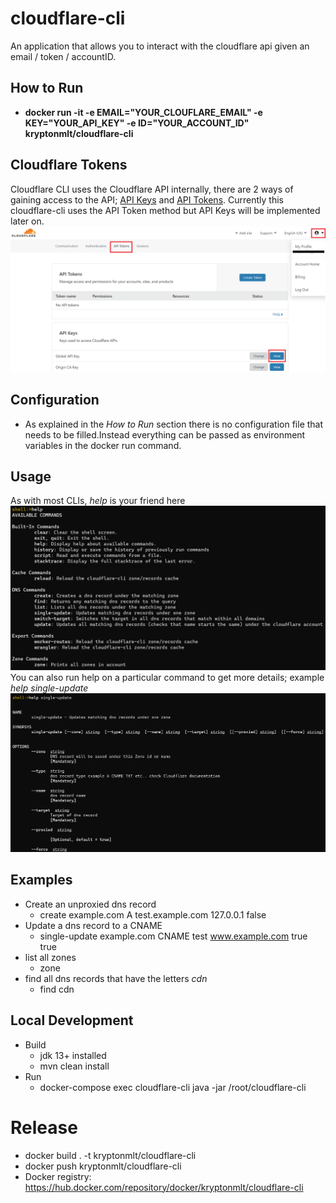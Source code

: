 # cloudflare-cli

An application that allows you to interact with the cloudflare api given an email / token / accountID.

## How to Run
- **docker run -it -e EMAIL="YOUR_CLOUFLARE_EMAIL" -e KEY="YOUR_API_KEY" -e ID="YOUR_ACCOUNT_ID" kryptonmlt/cloudflare-cli**

## Cloudflare Tokens
Cloudflare CLI uses the Cloudflare API internally, there are 2 ways of gaining access to the API; 
[API Keys](https://developers.cloudflare.com/api/tokens) and [API Tokens](https://developers.cloudflare.com/api/keys).
Currently this cloudflare-cli uses the API Token method but API Keys will be implemented later on.
![Image on how to get your api token](docs/api_token.png)

## Configuration
- As explained in the *How to Run* section there is no configuration file that needs to be filled.Instead everything 
can be passed as environment variables in the docker run command.

## Usage
As with most CLIs, *help* is your friend here
![Help Command in cloudflare-cli](docs/help.png)
You can also run help on a particular command to get more details; example *help single-update*
![Help Command in cloudflare-cli](docs/help-1.png)

## Examples
- Create an unproxied dns record
    - create example.com A test.example.com 127.0.0.1 false 
- Update a dns record to a CNAME
    - single-update example.com CNAME test www.example.com true true
- list all zones
    - zone
- find all dns records that have the letters *cdn*
    - find cdn

## Local Development
- Build
    - jdk 13+ installed
    - mvn clean install
- Run
    - docker-compose exec cloudflare-cli java -jar /root/cloudflare-cli
# Release
- docker build . -t kryptonmlt/cloudflare-cli
- docker push kryptonmlt/cloudflare-cli
- Docker registry: https://hub.docker.com/repository/docker/kryptonmlt/cloudflare-cli